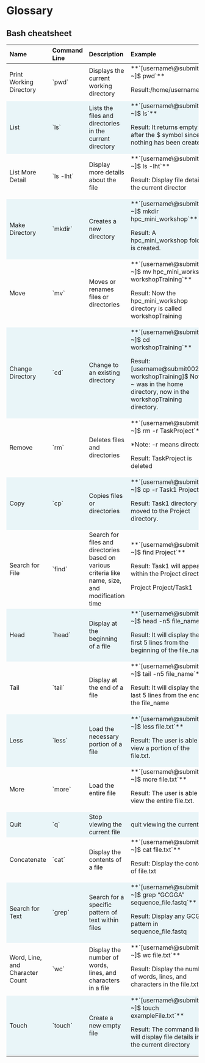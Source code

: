 

# **Glossary**

## **Bash cheatsheet**

<table class="table" style="margin-left: auto; margin-right: auto;">
 <thead>
  <tr>
   <th style="text-align:left;"> Name </th>
   <th style="text-align:left;"> Command Line </th>
   <th style="text-align:left;"> Description </th>
   <th style="text-align:left;"> Example </th>
  </tr>
 </thead>
<tbody>
  <tr>
   <td style="text-align:left;"> Print Working Directory </td>
   <td style="text-align:left;"> `pwd` </td>
   <td style="text-align:left;"> Displays the current working directory </td>
   <td style="text-align:left;"> **`[username\@submit002 ~]$ pwd`**

Result:/home/username </td>
  </tr>
  <tr>
   <td style="text-align:left;background-color: #e9f5f8 !important;"> List </td>
   <td style="text-align:left;background-color: #e9f5f8 !important;"> `ls` </td>
   <td style="text-align:left;background-color: #e9f5f8 !important;"> Lists the files and directories in the current directory </td>
   <td style="text-align:left;background-color: #e9f5f8 !important;"> **`[username\@submit002 ~]$ ls`**

Result: It returns empty after the $
  symbol since nothing has been created. </td>
  </tr>
  <tr>
   <td style="text-align:left;"> List More Detail </td>
   <td style="text-align:left;"> `ls -lht` </td>
   <td style="text-align:left;"> Display more details about the file </td>
   <td style="text-align:left;"> **`[username\@submit002 ~]$ ls -lht`**

Result: Display file detail in the current director </td>
  </tr>
  <tr>
   <td style="text-align:left;background-color: #e9f5f8 !important;"> Make Directory </td>
   <td style="text-align:left;background-color: #e9f5f8 !important;"> `mkdir` </td>
   <td style="text-align:left;background-color: #e9f5f8 !important;"> Creates a new directory </td>
   <td style="text-align:left;background-color: #e9f5f8 !important;"> **`[username\@submit002 ~]$ mkdir hpc_mini_workshop`**

Result: A hpc_mini_workshop folder is created. </td>
  </tr>
  <tr>
   <td style="text-align:left;"> Move </td>
   <td style="text-align:left;"> `mv` </td>
   <td style="text-align:left;"> Moves or renames files or directories </td>
   <td style="text-align:left;"> **`[username\@submit002 ~]$ mv hpc_mini_workshop workshopTraining`**

Result: Now the hpc_mini_workshop directory is called workshopTraining </td>
  </tr>
  <tr>
   <td style="text-align:left;background-color: #e9f5f8 !important;"> Change Directory </td>
   <td style="text-align:left;background-color: #e9f5f8 !important;"> `cd` </td>
   <td style="text-align:left;background-color: #e9f5f8 !important;"> Change to an existing directory </td>
   <td style="text-align:left;background-color: #e9f5f8 !important;"> **`[username\@submit002 ~]$ cd workshopTraining`**

Result: [username\@submit002 workshopTraining]$ Notice ~ was in the home directory, now in the workshopTraining directory. </td>
  </tr>
  <tr>
   <td style="text-align:left;"> Remove </td>
   <td style="text-align:left;"> `rm` </td>
   <td style="text-align:left;"> Deletes files and directories </td>
   <td style="text-align:left;"> **`[username\@submit002 ~]$ rm -r TaskProject`**

*Note: -r means directory

Result: TaskProject is deleted </td>
  </tr>
  <tr>
   <td style="text-align:left;background-color: #e9f5f8 !important;"> Copy </td>
   <td style="text-align:left;background-color: #e9f5f8 !important;"> `cp` </td>
   <td style="text-align:left;background-color: #e9f5f8 !important;"> Copies files or directories </td>
   <td style="text-align:left;background-color: #e9f5f8 !important;"> **`[username\@submit002 ~]$ cp -r Task1 Project`**

Result: Task1 directory has moved to the Project directory. </td>
  </tr>
  <tr>
   <td style="text-align:left;"> Search for File </td>
   <td style="text-align:left;"> `find` </td>
   <td style="text-align:left;"> Search for files and directories based on various criteria like name, size, and modification time </td>
   <td style="text-align:left;"> **`[username\@submit002 ~]$ find Project`**

Result: Task1 will appear within the Project directory

Project
Project/Task1 </td>
  </tr>
  <tr>
   <td style="text-align:left;background-color: #e9f5f8 !important;"> Head </td>
   <td style="text-align:left;background-color: #e9f5f8 !important;"> `head` </td>
   <td style="text-align:left;background-color: #e9f5f8 !important;"> Display at the beginning of a file </td>
   <td style="text-align:left;background-color: #e9f5f8 !important;"> **`[username\@submit002 ~]$ head -n5 file_name`**

Result: It will display the first 5 lines from the beginning of the file_name. </td>
  </tr>
  <tr>
   <td style="text-align:left;"> Tail </td>
   <td style="text-align:left;"> `tail` </td>
   <td style="text-align:left;"> Display at the end of a file </td>
   <td style="text-align:left;"> **`[username\@submit002 ~]$ tail -n5 file_name`**

Result: It will display the last 5 lines from the end of the file_name </td>
  </tr>
  <tr>
   <td style="text-align:left;background-color: #e9f5f8 !important;"> Less </td>
   <td style="text-align:left;background-color: #e9f5f8 !important;"> `less` </td>
   <td style="text-align:left;background-color: #e9f5f8 !important;"> Load the necessary portion of a file </td>
   <td style="text-align:left;background-color: #e9f5f8 !important;"> **`[username\@submit002 ~]$ less file.txt`**

Result: The user is able to view a portion of the file.txt. </td>
  </tr>
  <tr>
   <td style="text-align:left;"> More </td>
   <td style="text-align:left;"> `more` </td>
   <td style="text-align:left;"> Load the entire file </td>
   <td style="text-align:left;"> **`[username\@submit002 ~]$ more file.txt`**

Result: The user is able to view the entire file.txt. </td>
  </tr>
  <tr>
   <td style="text-align:left;background-color: #e9f5f8 !important;"> Quit </td>
   <td style="text-align:left;background-color: #e9f5f8 !important;"> `q` </td>
   <td style="text-align:left;background-color: #e9f5f8 !important;"> Stop viewing the current file </td>
   <td style="text-align:left;background-color: #e9f5f8 !important;"> quit viewing the current file </td>
  </tr>
  <tr>
   <td style="text-align:left;"> Concatenate </td>
   <td style="text-align:left;"> `cat` </td>
   <td style="text-align:left;"> Display the contents of a file </td>
   <td style="text-align:left;"> **`[username\@submit002 ~]$ cat file.txt`**

Result: Display the contents of file.txt </td>
  </tr>
  <tr>
   <td style="text-align:left;background-color: #e9f5f8 !important;"> Search for Text </td>
   <td style="text-align:left;background-color: #e9f5f8 !important;"> `grep` </td>
   <td style="text-align:left;background-color: #e9f5f8 !important;"> Search for a specific pattern of text within files </td>
   <td style="text-align:left;background-color: #e9f5f8 !important;"> **`[username\@submit002 ~]$ grep “GCGGA” sequence_file.fastq`**

Result: Display any GCGGA pattern in sequence_file.fastq </td>
  </tr>
  <tr>
   <td style="text-align:left;"> Word, Line, and Character Count </td>
   <td style="text-align:left;"> `wc` </td>
   <td style="text-align:left;"> Display the number of words, lines, and characters in a file </td>
   <td style="text-align:left;"> **`[username\@submit002 ~]$ wc file.txt`**

Result: Display the number of words, lines, and characters in the file.txt. </td>
  </tr>
  <tr>
   <td style="text-align:left;background-color: #e9f5f8 !important;"> Touch </td>
   <td style="text-align:left;background-color: #e9f5f8 !important;"> `touch` </td>
   <td style="text-align:left;background-color: #e9f5f8 !important;"> Create a new empty file </td>
   <td style="text-align:left;background-color: #e9f5f8 !important;"> **`[username\@submit002 ~]$ touch exampleFile.txt`**

Result: The command line will display file details in
  the current directory </td>
  </tr>
</tbody>
</table>
